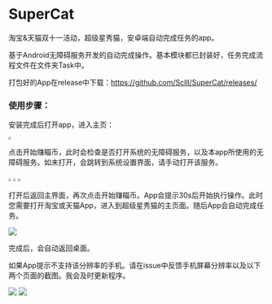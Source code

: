 # SuperCat
 淘宝&天猫双十一活动，超级星秀猫，安卓端自动完成任务的app。

基于Android无障碍服务开发的自动完成操作。基本模块都已封装好，任务完成流程文件在文件夹Task中。

打包好的App在release中下载：https://github.com/Sclll/SuperCat/releases/

### 使用步骤：

安装完成后打开app，进入主页：

<img src="Screenshot\1.jpg" style="zoom:33%;" />

点击开始赚瞄币，此时会检查是否打开系统的无障碍服务，以及本app所使用的无障碍服务。如未打开，会跳转到系统设置界面，请手动打开该服务。

<img src="Screenshot\2.jpg" style="zoom:33%;" />

<img src="Screenshot\3.jpg" style="zoom:33%;" />

<img src="Screenshot\4.jpg" style="zoom:33%;" />

打开后返回主界面，再次点击开始赚瞄币。App会提示30s后开始执行操作。此时您需要打开淘宝或天猫App，进入到超级星秀猫的主页面。随后App会自动完成任务。

<img src="Screenshot\5.png" style="zoom:100%;" />

完成后，会自动返回桌面。

如果App提示不支持该分辨率的手机。请在issue中反馈手机屏幕分辨率以及以下两个页面的截图。我会及时更新程序。

<img src="Screenshot\5.png" style="zoom:100%;" />

<img src="Screenshot\6.png" style="zoom:100%;" />